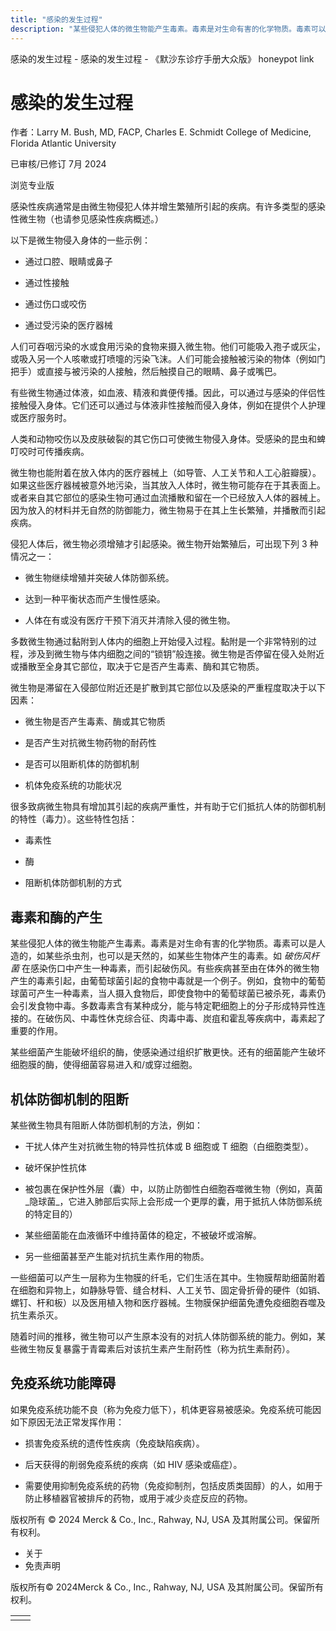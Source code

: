 ```yaml
---
title: "感染的发生过程"
description: "某些侵犯人体的微生物能产生毒素。毒素是对生命有害的化学物质。毒素可以是人造的，如某些杀虫剂，也可以是天然的，如某些生物体产生的毒素。如 _破伤风杆菌_ 在感染伤口中产生一种毒素，而引起破伤风。有些疾病甚至由在体外的微生物产生的毒素引起，由葡萄球菌引起的食物中毒就是一个例子。例如，食物中的葡萄球菌可产生一种毒素，当人摄入食物后，即使食物中的葡萄球菌已被杀死，毒素仍会引发食物中毒。多数毒素含有某种成分，能与特定靶细胞上的分子形成特异性连接的。在破伤风、中毒性休克综合征、肉毒中毒、炭疽和霍乱等疾病中，毒素起了重要的作用。"
---
```


﻿感染的发生过程 \- 感染的发生过程 \- 《默沙东诊疗手册大众版》 honeypot link

# 感染的发生过程

作者：Larry M. Bush, MD, FACP, Charles E. Schmidt College of Medicine, Florida Atlantic
University

已审核/已修订 7月 2024

浏览专业版

感染性疾病通常是由微生物侵犯人体并增生繁殖所引起的疾病。有许多类型的感染性微生物（也请参见感染性疾病概述。）

以下是微生物侵入身体的一些示例：

- 通过口腔、眼睛或鼻子

- 通过性接触

- 通过伤口或咬伤

- 通过受污染的医疗器械


人们可吞咽污染的水或食用污染的食物来摄入微生物。他们可能吸入孢子或灰尘，或吸入另一个人咳嗽或打喷嚏的污染飞沫。人们可能会接触被污染的物体（例如门把手）或直接与被污染的人接触，然后触摸自己的眼睛、鼻子或嘴巴。

有些微生物通过体液，如血液、精液和粪便传播。因此，可以通过与感染的伴侣性接触侵入身体。它们还可以通过与体液非性接触而侵入身体，例如在提供个人护理或医疗服务时。

人类和动物咬伤以及皮肤破裂的其它伤口可使微生物侵入身体。受感染的昆虫和蜱叮咬时可传播疾病。

微生物也能附着在放入体内的医疗器械上（如导管、人工关节和人工心脏瓣膜）。如果这些医疗器械被意外地污染，当其放入人体时，微生物可能存在于其表面上。或者来自其它部位的感染生物可通过血流播散和留在一个已经放入人体的器械上。因为放入的材料并无自然的防御能力，微生物易于在其上生长繁殖，并播散而引起疾病。

侵犯人体后，微生物必须增殖才引起感染。微生物开始繁殖后，可出现下列 3 种情况之一：

- 微生物继续增殖并突破人体防御系统。

- 达到一种平衡状态而产生慢性感染。

- 人体在有或没有医疗干预下消灭并清除入侵的微生物。


多数微生物通过黏附到人体内的细胞上开始侵入过程。黏附是一个非常特别的过程，涉及到微生物与体内细胞之间的“锁钥”般连接。微生物是否停留在侵入处附近或播散至全身其它部位，取决于它是否产生毒素、酶和其它物质。

微生物是滞留在入侵部位附近还是扩散到其它部位以及感染的严重程度取决于以下因素：

- 微生物是否产生毒素、酶或其它物质

- 是否产生对抗微生物药物的耐药性

- 是否可以阻断机体的防御机制

- 机体免疫系统的功能状况


很多致病微生物具有增加其引起的疾病严重性，并有助于它们抵抗人体的防御机制的特性（毒力）。这些特性包括：

- 毒素性

- 酶

- 阻断机体防御机制的方式


## 毒素和酶的产生

某些侵犯人体的微生物能产生毒素。毒素是对生命有害的化学物质。毒素可以是人造的，如某些杀虫剂，也可以是天然的，如某些生物体产生的毒素。如 _破伤风杆菌_ 在感染伤口中产生一种毒素，而引起破伤风。有些疾病甚至由在体外的微生物产生的毒素引起，由葡萄球菌引起的食物中毒就是一个例子。例如，食物中的葡萄球菌可产生一种毒素，当人摄入食物后，即使食物中的葡萄球菌已被杀死，毒素仍会引发食物中毒。多数毒素含有某种成分，能与特定靶细胞上的分子形成特异性连接的。在破伤风、中毒性休克综合征、肉毒中毒、炭疽和霍乱等疾病中，毒素起了重要的作用。

某些细菌产生能破坏组织的酶，使感染通过组织扩散更快。还有的细菌能产生破坏细胞膜的酶，使得细菌容易进入和/或穿过细胞。

## 机体防御机制的阻断

某些微生物具有阻断人体防御机制的方法，例如：

- 干扰人体产生对抗微生物的特异性抗体或 B 细胞或 T 细胞（白细胞类型）。

- 破坏保护性抗体

- 被包裹在保护性外层（囊）中，以防止防御性白细胞吞噬微生物（例如，真菌_隐球菌_，它进入肺部后实际上会形成一个更厚的囊，用于抵抗人体防御系统的特定目的）

- 某些细菌能在血液循环中维持菌体的稳定，不被破坏或溶解。

- 另一些细菌甚至产生能对抗抗生素作用的物质。


一些细菌可以产生一层称为生物膜的纤毛，它们生活在其中。生物膜帮助细菌附着在细胞和异物上，如静脉导管、缝合材料、人工关节、固定骨折骨的硬件（如销、螺钉、杆和板）以及医用植入物和医疗器械。生物膜保护细菌免遭免疫细胞吞噬及抗生素杀灭。

随着时间的推移，微生物可以产生原本没有的对抗人体防御系统的能力。例如，某些微生物反复暴露于青霉素后对该抗生素产生耐药性（称为抗生素耐药）。

## 免疫系统功能障碍

如果免疫系统功能不良（称为免疫力低下），机体更容易被感染。免疫系统可能因如下原因无法正常发挥作用：

- 损害免疫系统的遗传性疾病（免疫缺陷疾病）。

- 后天获得的削弱免疫系统的疾病（如 HIV 感染或癌症）。

- 需要使用抑制免疫系统的药物（免疫抑制剂，包括皮质类固醇）的人，如用于防止移植器官被排斥的药物，或用于减少炎症反应的药物。




版权所有 © 2024
Merck & Co., Inc., Rahway, NJ, USA 及其附属公司。保留所有权利。

- 关于
- 免责声明

版权所有© 2024Merck & Co., Inc., Rahway, NJ, USA 及其附属公司。保留所有权利。

|     |     |
| --- | --- |
|  |  |